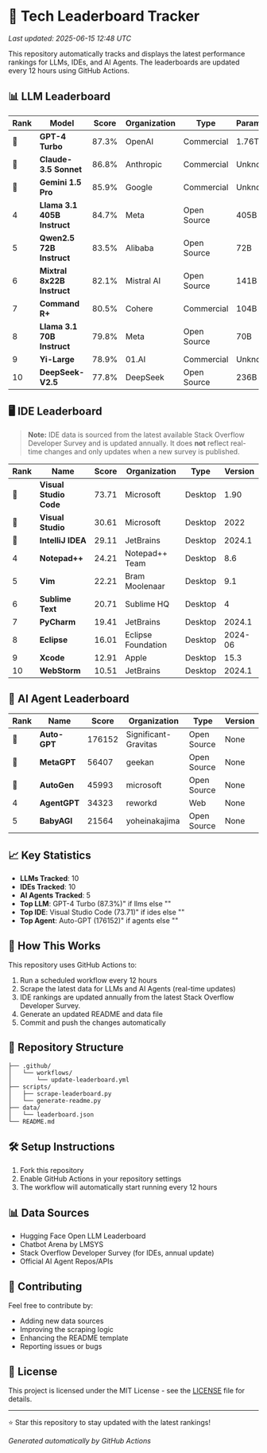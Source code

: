 # 🤖 Tech Leaderboard Tracker

*Last updated: 2025-06-15 12:48 UTC*

This repository automatically tracks and displays the latest performance rankings for LLMs, IDEs, and AI Agents. The leaderboards are updated every 12 hours using GitHub Actions.

## 📊 LLM Leaderboard

| Rank | Model | Score | Organization | Type | Parameters |
|------|-------|-------|--------------|------|------------|
| 🥇 | **GPT-4 Turbo** | 87.3% | OpenAI | Commercial | 1.76T |
| 🥈 | **Claude-3.5 Sonnet** | 86.8% | Anthropic | Commercial | Unknown |
| 🥉 | **Gemini 1.5 Pro** | 85.9% | Google | Commercial | Unknown |
| 4 | **Llama 3.1 405B Instruct** | 84.7% | Meta | Open Source | 405B |
| 5 | **Qwen2.5 72B Instruct** | 83.5% | Alibaba | Open Source | 72B |
| 6 | **Mixtral 8x22B Instruct** | 82.1% | Mistral AI | Open Source | 141B |
| 7 | **Command R+** | 80.5% | Cohere | Commercial | 104B |
| 8 | **Llama 3.1 70B Instruct** | 79.8% | Meta | Open Source | 70B |
| 9 | **Yi-Large** | 78.9% | 01.AI | Commercial | Unknown |
| 10 | **DeepSeek-V2.5** | 77.8% | DeepSeek | Open Source | 236B |

## 🖥️ IDE Leaderboard

> **Note:** IDE data is sourced from the latest available Stack Overflow Developer Survey and is updated annually. It does **not** reflect real-time changes and only updates when a new survey is published.

| Rank | Name | Score | Organization | Type | Version |
|------|------|-------|--------------|------|---------|
| 🥇 | **Visual Studio Code** | 73.71 | Microsoft | Desktop | 1.90 |
| 🥈 | **Visual Studio** | 30.61 | Microsoft | Desktop | 2022 |
| 🥉 | **IntelliJ IDEA** | 29.11 | JetBrains | Desktop | 2024.1 |
| 4 | **Notepad++** | 24.21 | Notepad++ Team | Desktop | 8.6 |
| 5 | **Vim** | 22.21 | Bram Moolenaar | Desktop | 9.1 |
| 6 | **Sublime Text** | 20.71 | Sublime HQ | Desktop | 4 |
| 7 | **PyCharm** | 19.41 | JetBrains | Desktop | 2024.1 |
| 8 | **Eclipse** | 16.01 | Eclipse Foundation | Desktop | 2024-06 |
| 9 | **Xcode** | 12.91 | Apple | Desktop | 15.3 |
| 10 | **WebStorm** | 10.51 | JetBrains | Desktop | 2024.1 |

## 🤖 AI Agent Leaderboard

| Rank | Name | Score | Organization | Type | Version |
|------|------|-------|--------------|------|---------|
| 🥇 | **Auto-GPT** | 176152 | Significant-Gravitas | Open Source | None |
| 🥈 | **MetaGPT** | 56407 | geekan | Open Source | None |
| 🥉 | **AutoGen** | 45993 | microsoft | Open Source | None |
| 4 | **AgentGPT** | 34323 | reworkd | Web | None |
| 5 | **BabyAGI** | 21564 | yoheinakajima | Open Source | None |

## 📈 Key Statistics

- **LLMs Tracked**: 10
- **IDEs Tracked**: 10
- **AI Agents Tracked**: 5
- **Top LLM**: GPT-4 Turbo (87.3%)" if llms else ""
- **Top IDE**: Visual Studio Code (73.71)" if ides else ""
- **Top Agent**: Auto-GPT (176152)" if agents else ""

## 🔄 How This Works

This repository uses GitHub Actions to:
1. Run a scheduled workflow every 12 hours
2. Scrape the latest data for LLMs and AI Agents (real-time updates)
3. IDE rankings are updated annually from the latest Stack Overflow Developer Survey.
4. Generate an updated README and data file
5. Commit and push the changes automatically

## 📁 Repository Structure

```
├── .github/
│   └── workflows/
│       └── update-leaderboard.yml
├── scripts/
│   ├── scrape-leaderboard.py
│   └── generate-readme.py
├── data/
│   └── leaderboard.json
└── README.md
```

## 🛠️ Setup Instructions

1. Fork this repository
2. Enable GitHub Actions in your repository settings
3. The workflow will automatically start running every 12 hours

## 📊 Data Sources

- Hugging Face Open LLM Leaderboard
- Chatbot Arena by LMSYS
- Stack Overflow Developer Survey (for IDEs, annual update)
- Official AI Agent Repos/APIs

## 🤝 Contributing

Feel free to contribute by:
- Adding new data sources
- Improving the scraping logic
- Enhancing the README template
- Reporting issues or bugs

## 📄 License

This project is licensed under the MIT License - see the [LICENSE](LICENSE) file for details.

---

⭐ Star this repository to stay updated with the latest rankings!

*Generated automatically by GitHub Actions*